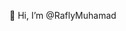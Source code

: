👋 Hi, I’m @RaflyMuhamad

<!---
RaflyMuhamad/RaflyMuhamad is a ✨ special ✨ repository because its `README.md` (this file) appears on your GitHub profile.
You can click the Preview link to take a look at your changes.
--->
